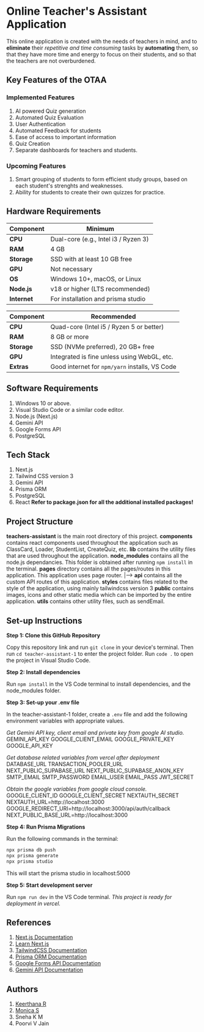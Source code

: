 # Online Teacher's Assistant Application

This online application is created with the needs of teachers in mind, and to **eliminate** their *repetitive and time consuming* tasks by **automating** them, so that they have more time and energy to focus on their students, and so that the teachers are not overburdened.

## Key Features of the OTAA

### Implemented Features

1. AI powered Quiz generation 
2. Automated Quiz Evaluation
3. User Authentication
4. Automated Feedback for students
5. Ease of access to important information
6. Quiz Creation
7. Separate dashboards for teachers and students.

### Upcoming Features

1. Smart grouping of students to form efficient study groups, based on each student's strenghts and weaknesses.
2. Ability for students to create their own quizzes for practice.

## Hardware Requirements

| Component   | Minimum                                 |
|-------------|------------------------------------------|
| **CPU**     | Dual-core (e.g., Intel i3 / Ryzen 3)     |
| **RAM**     | 4 GB                                     |
| **Storage** | SSD with at least 10 GB free             |
| **GPU**     | Not necessary                            |
| **OS**      | Windows 10+, macOS, or Linux             |
| **Node.js** | v18 or higher (LTS recommended)          |
| **Internet** | For installation and prisma studio      |

| Component   | Recommended                                         |
|-------------|-----------------------------------------------------|
| **CPU**     | Quad-core (Intel i5 / Ryzen 5 or better)            |
| **RAM**     | 8 GB or more                                        |
| **Storage** | SSD (NVMe preferred), 20 GB+ free                   |
| **GPU**     | Integrated is fine unless using WebGL, etc.         |
| **Extras**  | Good internet for `npm/yarn` installs, VS Code      |


## Software Requirements

1. Windows 10 or above.
2. Visual Studio Code or a similar code editor.
3. Node.js (Next.js)
4. Gemini API
5. Google Forms API
6. PostgreSQL

## Tech Stack

1. Next.js 
2. Tailwind CSS version 3
3. Gemini API
4. Prisma ORM
5. PostgreSQL
6. React
**Refer to package.json for all the additional installed packages!**

## Project Structure

**teachers-assistant** is the main root directory of this project. 
**components** contains react components used throughout the application such as ClassCard, Loader, StudentList, CreateQuiz, etc.
**lib** contains the utility files that are used throughout the application. 
**node_modules** contains all the node.js dependancies. This folder is obtained after running `npm install` in the terminal.
**pages** directory contains all the pages/routes in this application. This application uses page router.
    |--> **api** contains all the custom API routes of this application.
**styles** contains files related to the style of the application, using mainly tailwindcss version 3
**public** contains images, icons and other static media which can be imported by the entire application.
**utils** contains other utility files, such as sendEmail. 



## Set-up Instructions

**Step 1: Clone this GitHub Repository**

Copy this repository link and run `git clone` in your device's terminal. Then run `cd teacher-assistant-1` to enter the project folder.
Run `code .` to open the project in Visual Studio Code.

**Step 2: Install dependencies**

Run `npm install` in the VS Code terminal to install dependencies, and the node_modules folder.

**Step 3: Set-up your .env file**

In the teacher-assistant-1 folder, create a `.env` file and add the following environment variables with appropriate values.

*Get Gemini API key, client email and private key from google AI studio.*
GEMINI_API_KEY
GOOGLE_CLIENT_EMAIL
GOOGLE_PRIVATE_KEY
GOOGLE_API_KEY

*Get database related variables from vercel after deployment*
DATABASE_URL
TRANSACTION_POOLER_URL
NEXT_PUBLIC_SUPABASE_URL
NEXT_PUBLIC_SUPABASE_ANON_KEY
SMTP_EMAIL
SMTP_PASSWORD
EMAIL_USER
EMAIL_PASS
JWT_SECRET

*Obtain the google variables from google cloud console.*
GOOGLE_CLIENT_ID
GOOGLE_CLIENT_SECRET
NEXTAUTH_SECRET
NEXTAUTH_URL=http://localhost:3000
GOOGLE_REDIRECT_URI=http://localhost:3000/api/auth/callback
NEXT_PUBLIC_BASE_URL=http://localhost:3000

**Step 4: Run Prisma Migrations**

Run the following commands in the terminal: 
```bash
npx prisma db push
npx prisma generate
npx prisma studio
```
This will start the prisma studio in localhost:5000

**Step 5: Start development server**

Run `npm run dev` in the VS Code terminal. *This project is ready for deployment in vercel.*

## References

1) [Next.js Documentation](https://nextjs.org/docs) 
2) [Learn Next.js](https://nextjs.org/learn-pages-router) 
3) [TailwindCSS Documentation](https://tailwindcss.com/docs/)
4) [Prisma ORM Documentation](https://www.prisma.io/docs)
5) [Google Forms API Documentation](https://developers.google.com/apps-script/reference/forms)
6) [Gemini API Documentation](https://ai.google.dev/gemini-api/docs)

## Authors

1. [Keerthana R](https://github.com/keerthanar09)
2. [Monica S](https://github.com/Monicashankar2020)
3. Sneha K M
4. Poorvi V Jain








